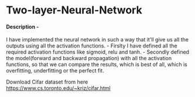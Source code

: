 # Two-layer-Neural-Network


#### Description -

I have implemented the neural network in such a way that it'll give us all the outputs using all the activation functions. - Firslty I have defined all the required activation functions like sigmoid, relu and tanh. - Secondly defined the model(forward and backward propagation) with all the activation functions, so that we can compare the results, which is best of all, which is overfitting, underfitting or the perfect fit.

Download Cifar dataset from here https://www.cs.toronto.edu/~kriz/cifar.html
